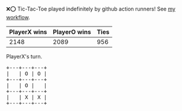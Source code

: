 :x::o: Tic-Tac-Toe played indefinitely by github action runners! See [my workflow](.github/workflows/play.yaml).

|PlayerX wins|PlayerO wins|Ties|
|-|-|-|
|2148|2089|956|

PlayerX's turn.

<pre>
+---+---+---+
|   | O | O |
+---+---+---+
|   | O |   |
+---+---+---+
|   | X | X |
+---+---+---+
</pre>
